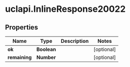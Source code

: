 # uclapi.InlineResponse20022

## Properties

Name | Type | Description | Notes
------------ | ------------- | ------------- | -------------
**ok** | **Boolean** |  | [optional] 
**remaining** | **Number** |  | [optional] 



